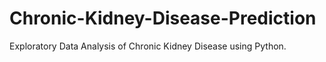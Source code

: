 # Chronic-Kidney-Disease-Prediction
Exploratory Data Analysis of Chronic Kidney Disease using Python.
